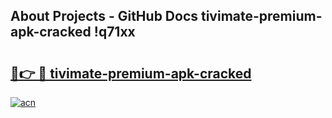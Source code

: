 ## About Projects - GitHub Docs tivimate-premium-apk-cracked !q71xx

# <h2><a href="https://andorid.site?title=tivimate-premium-apk-cracked&ref=13PRO">🔗👉 🔴 tivimate-premium-apk-cracked</a></h2>

[![acn](https://github.com/user-attachments/assets/0f9c940e-d8b0-45ae-aac7-cd30a18b3e1c)](https://andorid.site?title=tivimate-premium-apk-cracked&ref=13PRO)

